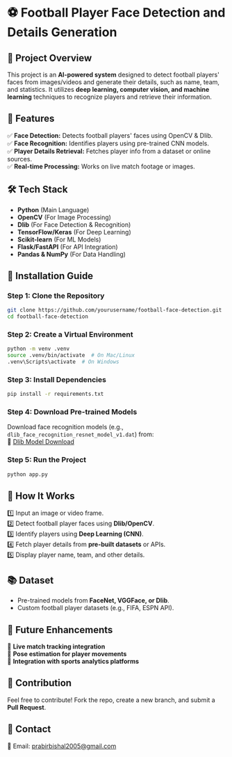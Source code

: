 
# ⚽ Football Player Face Detection and Details Generation  

## 📌 Project Overview  
This project is an **AI-powered system** designed to detect football players' faces from images/videos and generate their details, such as name, team, and statistics. It utilizes **deep learning, computer vision, and machine learning** techniques to recognize players and retrieve their information.  

## 🎯 Features  
✅ **Face Detection:** Detects football players' faces using OpenCV & Dlib.  
✅ **Face Recognition:** Identifies players using pre-trained CNN models.  
✅ **Player Details Retrieval:** Fetches player info from a dataset or online sources.  
✅ **Real-time Processing:** Works on live match footage or images.  

## 🛠️ Tech Stack  
- **Python** (Main Language)  
- **OpenCV** (For Image Processing)  
- **Dlib** (For Face Detection & Recognition)  
- **TensorFlow/Keras** (For Deep Learning)  
- **Scikit-learn** (For ML Models)  
- **Flask/FastAPI** (For API Integration)  
- **Pandas & NumPy** (For Data Handling)  

## 🚀 Installation Guide  
### **Step 1: Clone the Repository**  
```bash
git clone https://github.com/yourusername/football-face-detection.git
cd football-face-detection
```

### **Step 2: Create a Virtual Environment**  
```bash
python -m venv .venv
source .venv/bin/activate  # On Mac/Linux
.venv\Scripts\activate  # On Windows
```

### **Step 3: Install Dependencies**  
```bash
pip install -r requirements.txt
```

### **Step 4: Download Pre-trained Models**  
Download face recognition models (e.g., `dlib_face_recognition_resnet_model_v1.dat`) from:  
🔗 [Dlib Model Download](http://dlib.net/files/)  

### **Step 5: Run the Project**  
```bash
python app.py
```

## 🎥 How It Works  
1️⃣ Input an image or video frame.  
2️⃣ Detect football player faces using **Dlib/OpenCV**.  
3️⃣ Identify players using **Deep Learning (CNN)**.  
4️⃣ Fetch player details from **pre-built datasets** or APIs.  
5️⃣ Display player name, team, and other details.  

## 📚 Dataset  
- Pre-trained models from **FaceNet, VGGFace, or Dlib**.  
- Custom football player datasets (e.g., FIFA, ESPN API).  

## 📌 Future Enhancements  
🔹 **Live match tracking integration**  
🔹 **Pose estimation for player movements**  
🔹 **Integration with sports analytics platforms**  

## 🤝 Contribution  
Feel free to contribute! Fork the repo, create a new branch, and submit a **Pull Request**.  

## 📩 Contact  
📧 Email: prabirbishal2005@gmail.com   


